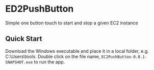 # ED2PushButton

Simple one button touch to start and stop a given EC2 instance

## Quick Start

Download the Windows executable and place it in a local folder, e.g. C:\Users\tools. Double click on the file name, `EC2PushButton-0.0.1-SNAPSHOT.exe` to run the app.
